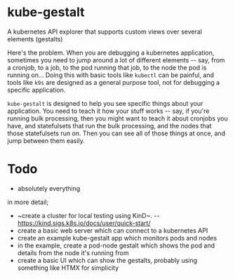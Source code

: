 # kube-gestalt

A kubernetes API explorer that supports custom views over several elements (gestalts)

Here's the problem. When you are debugging a kubernetes application, sometimes you need to jump around a lot of different elements -- say, from a cronjob, to a job, to the pod running that job, to the node the pod is running on... Doing this with basic tools like `kubectl` can be painful, and tools like `k9s` are designed as a general purpose tool, not for debugging a specific application.

`kube-gestalt` is designed to help you see specific things about your application.  You need to teach it how your stuff works -- say, if you're running bulk processing, then you might want to teach it about cronjobs you have, and statefulsets that run the bulk processing, and the nodes that those statefulsets run on.  Then you can see all of those things at once, and jump between them easily.

# Todo

- absolutely everything

in more detail;

- ~create a cluster for local testing using KinD~. -- https://kind.sigs.k8s.io/docs/user/quick-start/
- create a basic web server which can connect to a kubernetes API
- create an example kube-gestalt app which monitors pods and nodes
- in the example, create a pod-node gestalt which shows the pod and details from the node it's running from
- create a basic UI which can show the gestalts, probably using something like HTMX for simplicity